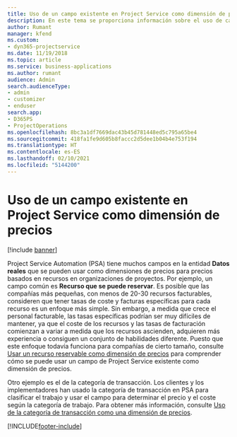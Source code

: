 ```yaml
---
title: Uso de un campo existente en Project Service como dimensión de precios
description: En este tema se proporciona información sobre el uso de campos existentes de Project Service como dimensiones de precios.
author: Rumant
manager: kfend
ms.custom:
- dyn365-projectservice
ms.date: 11/19/2018
ms.topic: article
ms.service: business-applications
ms.author: rumant
audience: Admin
search.audienceType:
- admin
- customizer
- enduser
search.app:
- D365PS
- ProjectOperations
ms.openlocfilehash: 8bc3a1df7669dac43b45d781448ed5c795a65be4
ms.sourcegitcommit: 418fa1fe9d605b8faccc2d5dee1b04b4e753f194
ms.translationtype: HT
ms.contentlocale: es-ES
ms.lasthandoff: 02/10/2021
ms.locfileid: "5144200"
---
```

# <a name="use-an-existing-field-in-project-service-as-a-pricing-dimension"></a>Uso de un campo existente en Project Service como dimensión de precios

[!include [banner](../includes/psa-now-project-operations.md)]

Project Service Automation (PSA) tiene muchos campos en la entidad **Datos reales** que se pueden usar como dimensiones de precios para precios basados en recursos en organizaciones de proyectos. Por ejemplo, un campo común es **Recurso que se puede reservar**. Es posible que las compañías más pequeñas, con menos de 20-30 recursos facturables, consideren que tener tasas de coste y facturas específicas para cada recurso es un enfoque más simple. Sin embargo, a medida que crece el personal facturable, las tasas específicas podrían ser muy difíciles de mantener, ya que el coste de los recursos y las tasas de facturación comienzan a variar a medida que los recursos ascienden, adquieren más experiencia o consiguen un conjunto de habilidades diferente. Puesto que este enfoque todavía funciona para compañías de cierto tamaño, consulte [Usar un recurso reservable como dimensión de precios](bookable-resource-pricing-dimension.md) para comprender cómo se puede usar un campo de Project Service existente como dimensión de precios.

Otro ejemplo es el de la categoría de transacción. Los clientes y los implementadores han usado la categoría de transacción en PSA para clasificar el trabajo y usar el campo para determinar el precio y el coste según la categoría de trabajo. Para obtener más información, consulte [Uso de la categoría de transacción como una dimensión de precios](transaction-category-pricing-dimension.md).


[!INCLUDE[footer-include](../includes/footer-banner.md)]